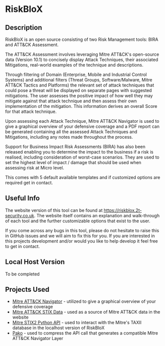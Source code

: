 # RiskBloX

## Description

RiskBloX is an open source consisting of two Risk Management tools: BIRA and ATT&CK Assessment.

The ATT&CK Assessment involves leveraging Mitre ATT&CK's open-source data (Version 10.1) to concisely display Attack Techniques, their associated Mitigations, real-world examples of the technique and descriptions.

Through filtering of Domain (Enterprise, Mobile and Industrial Control Systems) and additional filters (Threat Groups, Software/Malware, Mitre ATT&CK Tactics and Platforms) the relevant set of attack techniques that could pose a threat will be displayed on separate pages with suggested mitigations. The user assesses the positive impact of how well they may mitigate against that attack technique and then assess their own implementation of the mitigation. This information derives an overall Score for that attack technique.

Upon assessing each Attack Technique, Mitre ATT&CK Navigator is used to give a graphical overview of your defensive coverage and a PDF report can be generated containing all the assessed Attack Techniques and Mitigations, including any notes made throughout the process.

Support for Business Impact Risk Assessments (BIRA) has also been released enabling you to determine the impact to the business if a risk is realised, including consideration of worst-case scenarios. They are used to set the highest level of impact / damage that should be used when assessing risk at Micro level.

This comes with 5 default available templates and if customized options are required get in contact.

## Useful Info

The website version of this tool can be found at https://riskblox.2t-security.co.uk. The website itself contains an explanation and walk-through of each tool and the further customizable options that exist to the user.

If you come across any bugs in this tool, please do not hesitate to raise this in GitHub issues and we will aim to fix this for you. If you are interested in this projects development and/or would you like to help develop it feel free to get in contact.

## Local Host Version

To be completed

## Projects Used

-   [Mitre ATT&CK Navigator](https://github.com/mitre-attack/attack-navigator) - utilized to give a graphical overview of your defensive coverage
-   [Mitre ATT&CK STIX Data](https://github.com/mitre-attack/attack-stix-data) - used as a source of Mitre ATT&CK data in the website
-   [Mitre STIX2 Python API](https://github.com/oasis-open/cti-python-stix2) - used to interact with the Mitre's TAXII database in the localhost version of RiskBloX
-   [Pako](https://github.com/nodeca/pako) - used to compress the API call that generates a compatible Mitre ATT&CK Navigator Layer
